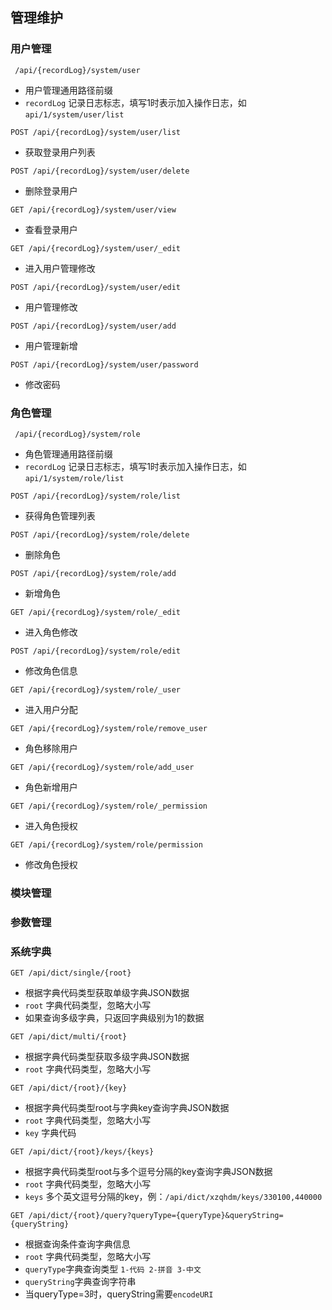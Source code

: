 ## 管理维护

### 用户管理

```http
 /api/{recordLog}/system/user
```

* 用户管理通用路径前缀
* `recordLog` 记录日志标志，填写1时表示加入操作日志，如`api/1/system/user/list`

```http
POST /api/{recordLog}/system/user/list
```

* 获取登录用户列表

```http
POST /api/{recordLog}/system/user/delete
```

* 删除登录用户

```http
GET /api/{recordLog}/system/user/view
```

* 查看登录用户

```http
GET /api/{recordLog}/system/user/_edit
```

* 进入用户管理修改

```http
POST /api/{recordLog}/system/user/edit
```

* 用户管理修改

```http
POST /api/{recordLog}/system/user/add
```

* 用户管理新增

```http
POST /api/{recordLog}/system/user/password
```

* 修改密码



### 角色管理

```http
 /api/{recordLog}/system/role
```

* 角色管理通用路径前缀
* `recordLog` 记录日志标志，填写1时表示加入操作日志，如`api/1/system/role/list`

```http
POST /api/{recordLog}/system/role/list
```

* 获得角色管理列表

```http
POST /api/{recordLog}/system/role/delete
```

* 删除角色

```http
POST /api/{recordLog}/system/role/add
```

* 新增角色

```http
GET /api/{recordLog}/system/role/_edit
```

* 进入角色修改

```http
POST /api/{recordLog}/system/role/edit
```

* 修改角色信息

```http
GET /api/{recordLog}/system/role/_user
```

* 进入用户分配

```http
GET /api/{recordLog}/system/role/remove_user
```

* 角色移除用户

```http
GET /api/{recordLog}/system/role/add_user
```

* 角色新增用户

```http
GET /api/{recordLog}/system/role/_permission
```

* 进入角色授权

```http
GET /api/{recordLog}/system/role/permission
```

* 修改角色授权


### 模块管理



### 参数管理



### 系统字典

```HTTP
GET	/api/dict/single/{root}
```

* 根据字典代码类型获取单级字典JSON数据
* `root` 字典代码类型，忽略大小写
* 如果查询多级字典，只返回字典级别为1的数据

```HTTP
GET /api/dict/multi/{root}
```

* 根据字典代码类型获取多级字典JSON数据
* `root` 字典代码类型，忽略大小写

```http
GET /api/dict/{root}/{key}
```

* 根据字典代码类型root与字典key查询字典JSON数据
* `root` 字典代码类型，忽略大小写
* `key` 字典代码

```http
GET /api/dict/{root}/keys/{keys}
```

* 根据字典代码类型root与多个逗号分隔的key查询字典JSON数据
* `root` 字典代码类型，忽略大小写
* `keys` 多个英文逗号分隔的key，例：`/api/dict/xzqhdm/keys/330100,440000`

```http
GET /api/dict/{root}/query?queryType={queryType}&queryString={queryString}
```

* 根据查询条件查询字典信息
* `root` 字典代码类型，忽略大小写
* `queryType`字典查询类型  `1-代码 2-拼音 3-中文`
* `queryString`字典查询字符串
* 当queryType=3时，queryString需要`encodeURI`
